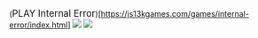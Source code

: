 (<span style="font-size:larger;">PLAY Internal Error</span>)[https://js13kgames.com/games/internal-error/index.html]
![](https://github.com/toxazol/js13k/blob/master/js13k_2.gif)
![](https://github.com/toxazol/js13k/blob/master/js13k_1.gif)
